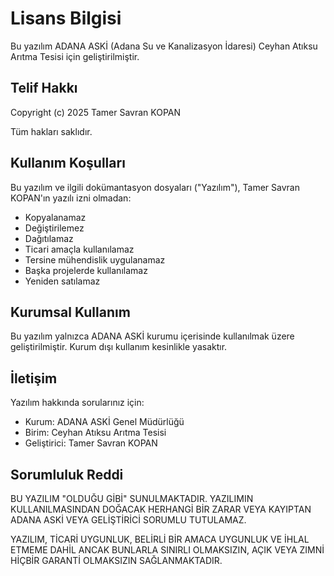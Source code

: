 # Lisans Bilgisi

Bu yazılım ADANA ASKİ (Adana Su ve Kanalizasyon İdaresi) Ceyhan Atıksu Arıtma Tesisi için geliştirilmiştir.

## Telif Hakkı

Copyright (c) 2025 Tamer Savran KOPAN

Tüm hakları saklıdır.

## Kullanım Koşulları

Bu yazılım ve ilgili dokümantasyon dosyaları ("Yazılım"), Tamer Savran KOPAN'ın yazılı izni olmadan:

- Kopyalanamaz
- Değiştirilemez  
- Dağıtılamaz
- Ticari amaçla kullanılamaz
- Tersine mühendislik uygulanamaz
- Başka projelerde kullanılamaz
- Yeniden satılamaz

## Kurumsal Kullanım

Bu yazılım yalnızca ADANA ASKİ kurumu içerisinde kullanılmak üzere geliştirilmiştir. Kurum dışı kullanım kesinlikle yasaktır.

## İletişim

Yazılım hakkında sorularınız için:
- Kurum: ADANA ASKİ Genel Müdürlüğü
- Birim: Ceyhan Atıksu Arıtma Tesisi
- Geliştirici: Tamer Savran KOPAN

## Sorumluluk Reddi

BU YAZILIM "OLDUĞU GİBİ" SUNULMAKTADIR. YAZILIMIN KULLANILMASINDAN DOĞACAK HERHANGİ BİR ZARAR VEYA KAYIPTAN ADANA ASKİ VEYA GELİŞTİRİCİ SORUMLU TUTULAMAZ.

YAZILIM, TİCARİ UYGUNLUK, BELİRLİ BİR AMACA UYGUNLUK VE İHLAL ETMEME DAHİL ANCAK BUNLARLA SINIRLI OLMAKSIZIN, AÇIK VEYA ZIMNİ HİÇBİR GARANTİ OLMAKSIZIN SAĞLANMAKTADIR.
